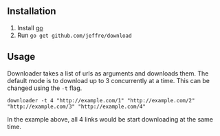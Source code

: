 ## Installation
1. Install [go](https://go.dev/dl/)
1. Run `go get github.com/jeffre/download`

## Usage
Downloader takes a list of urls as arguments and downloads them. The default 
mode is to download up to 3 concurrently at a time. This can be changed using
the `-t` flag.

    downloader -t 4 "http://example.com/1" "http://example.com/2" "http://example.com/3" "http://example.com/4"

In the example above, all 4 links would be start downloading at the same time.
